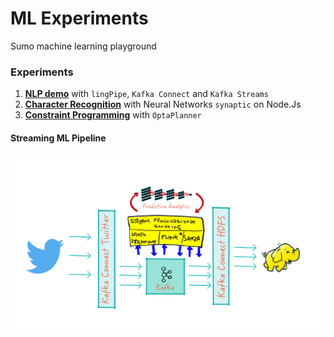 ML Experiments
==============
Sumo machine learning playground

###  Experiments
1. **[NLP demo](./neural-networks)**  with `lingPipe`, `Kafka Connect` and `Kafka Streams`
2. **[Character Recognition](./kafka-connect-twitter)** with Neural Networks `synaptic` on Node.Js
3. **[Constraint Programming](./constraint-programming)**  with `OptaPlanner`



####  Streaming ML Pipeline
![Streaming_ML](./presentation/images/Streaming_ML.png)
